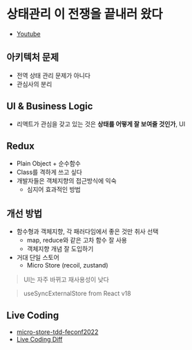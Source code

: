 # 상태관리 이 전쟁을 끝내러 왔다
- [Youtube](https://youtu.be/ajtpcFkXqqg?t=15734)

## 아키텍처 문제
- 전역 상태 관리 문제가 아니다
- 관심사의 분리

## UI & Business Logic
- 리액트가 관심을 갖고 있는 것은 **상태를 어떻게 잘 보여줄 것인가**, UI

## Redux
- Plain Object + 순수함수
- Class를 격하게 쓰고 싶다
- 개발자들은 객체지향의 접근방식에 익숙
   - 심지어 효과적인 방법

## 개선 방법
- 함수형과 객체지향, 각 패러다임에서 좋은 것만 취사 선택
   - map, reduce와 같은 고차 함수 잘 사용
   - 객체지향 개념 잘 도입하기
- 거대 단일 스토어
   - Micro Store (recoil, zustand)

> UI는 자주 바뀌고 재사용성이 낮다

> useSyncExternalStore from React v18

## Live Coding
- [micro-store-tdd-feconf2022](https://github.com/megaptera-kr/micro-store-tdd-feconf2022)
- [Live Coding Diff](https://github.com/KunHwanAhn/micro-store-tdd-feconf2022/pull/1/files)
